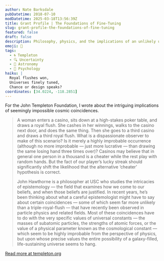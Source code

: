 ```yaml
---
author: Nate Barksdale
pubDatetime: 2018-07-10
modDatetime: 2025-03-18T13:56:39Z
title: Grant Profile | The Foundations of Fine-Tuning
slug: grant-profile-the-foundations-of-fine-tuning
featured: false
draft: false
description: Philosophy, physics, and the implications of an unlikely universe
emoji: 🎲
tags:
  - 🌀 Templeton
  - 🔍 Uncertainty
  - 🌌 Astronomy
  - 🧠 Psychology
haiku: |
  Royal flushes won,  
  Universes finely tuned,  
  Chance or design speaks?
coordinates: [34.0224, -118.2851]
---
```


For the John Templeton Foundation, I wrote about the intriguing implications of seemingly impossible cosmic coincidences.

> A woman enters a casino, sits down at a high-stakes poker table, and draws a royal flush. She cashes in her winnings, walks to the casino next door, and does the same thing. Then she goes to a third casino and draws a third royal flush. What is a dispassionate observer to make of this scenario? Is it merely a highly improbable occurrence (although no more improbable — just more lucrative — than drawing the same losing hand three times over)? Casinos may believe that in general one person in a thousand is a cheater while the rest play with random hands. But the fact of our player’s lucky streak should significantly shift the likelihood that the alternative ‘cheater’ hypothesis is correct.
>
> John Hawthorne is a philosopher at USC who studies the intricacies of epistemology — the field that examines how we come to our beliefs, and when those beliefs are justified. In recent years, he’s been thinking about what a careful epistemologist might have to say about certain coincidences — some of which seem far more unlikely than a triple-royal-flush — that have recently been observed in particle physics and related fields. Most of these coincidences have to do with the very specific values of universal constants — the masses of subatomic particles, the strengths of atomic forces, or the value of a physical parameter known as the cosmological constant — which seem to be highly improbable from the perspective of physics, but upon whose precise values the entire possibility of a galaxy-filled, life-sustaining universe seems to hang.

[Read more at templeton.org](https://www.templeton.org/grant/the-foundations-of-fine-tuning)
